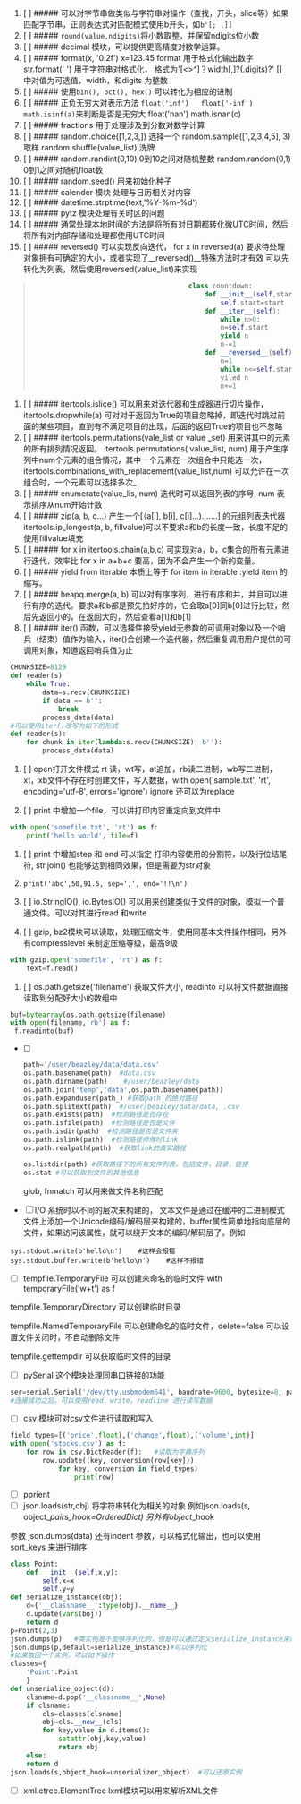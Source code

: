 1. [ ] ##### 可以对字节串做类似与字符串对操作（查找，开头，slice等）如果匹配字节串，正则表达式对匹配模式使用b开头，如`b'[; ,]]`
2. [ ] ##### `round(value,ndigits)`将小数取整，并保留ndigits位小数
3. [ ] ##### decimal 模块，可以提供更高精度对数学运算。
4. [ ] ##### format\(x, '0.2f'\)  x=123.45  format 用于格式化输出数字 str.format\('  '\) 用于字符串对格式化， 格式为'\[&lt;&gt;^\]？width\[,\]?\(.digits\)?' \[\] 中对值为可选值，width，和digits 为整数
5. [ ] ##### 使用`bin(), oct(), hex()` 可以转化为相应的进制
6. [ ] ##### 正负无穷大对表示方法   `float('inf')   float('-inf')    math.isinf(a)`来判断是否是无穷大  float\('nan'\)  math.isnan\(c\)
7. [ ] ##### fractions 用于处理涉及到分数对数学计算
8. [ ] ##### random.choice\(\[1,2,3,\]\)  选择一个       random.sample\(\[1,2,3,4,5\], 3\) 取样     random.shuffle\(value\_list\)  洗牌
9. [ ] ##### random.randint\(0,10\) 0到10之间对随机整数     random.random\(0,1\)  0到1之间对随机float数
10. [ ] ##### random.seed\(\)  用来初始化种子
11. [ ] ##### calender  模块 处理与日历相关对内容
12. [ ] ##### datetime.strptime\(text,'%Y-%m-%d'\)
13. [ ] ##### pytz 模块处理有关时区的问题
14. [ ] ##### 通常处理本地时间的方法是将所有对日期都转化微UTC时间，然后将所有对内部存储和处理都使用UTC时间
15. [ ] ##### reversed\(\) 可以实现反向迭代， for x in reversed\(a\)              要求待处理对象拥有可确定的大小，或者实现了\_\_reversed\(\)\_\_特殊方法时才有效            可以先转化为列表，然后使用reversed\(value\_list\)来实现

> ```py
>                                        class countdown:
>                                            def __init__(self,start):
>                                                self.start=start
>                                            def __iter__(self):
>                                                while n>0:
>                                                n=self.start
>                                                yield n
>                                                n-=1
>                                            def __reversed__(self):
>                                                n=1
>                                                while n<=self.start:
>                                                yiled n
>                                                n+=1
> ```

1. [ ] ##### itertools.islice\(\)  可以用来对迭代器和生成器进行切片操作，itertools.dropwhile\(a\)  可对对于返回为True的项目忽略掉，即迭代时跳过前面的某些项目，直到有不满足项目的出现，后面的返回True的项目也不忽略
2. [ ] ##### itertools.permutations\(vale_list or value \_set\)  用来讲其中的元素的所有排列情况返回。 itertools.permutations\( value\_list, num\)  用于产生序列中num个元素的组合情况，其中一个元素在一次组合中只能选一次，itertools.combinations\_with\_replacement\(value\_list,num\) 可以允许在一次组合时，一个元素可以选择多次_
3. [ ] ##### enumerate\(value\_lis, num\)  迭代时可以返回列表的序号, num 表示排序从num开始计数
4. [ ] ##### zip\(a, b, c...\) 产生一个\[（a\[i\], b\[i\], c\[i\]...\).......\] 的元组列表迭代器      itertools.ip\_longest\(a, b, fillvalue\)可以不要求a和b的长度一致，长度不足的使用fillvalue填充
5. [ ] ##### for x in  itertools.chain\(a,b,c\)  可实现对a，b，c集合的所有元素进行迭代，效率比  for x in a+b+c 要高，因为不会产生一个新的变量。
6. [ ] ##### yield from iterable 本质上等于  for item in iterable :yield item  的缩写。
7. [ ] ##### heapq.merge\(a, b\)  可以对有序序列，进行有序和并，并且可以进行有序的迭代。要求a和b都是预先拍好序的，它会取a\[0\]同b\[0\]进行比较，然后先返回小的，在返回大的，然后查看a\[1\]和b\[1\]
8. [ ] ##### iter\(\) 函数，可以选择性接受yield无参数的可调用对象以及一个哨兵（结束）值作为输入，iter\(\)会创建一个迭代器，然后重复调用用户提供的可调用对象，知道返回哨兵值为止

```py
CHUNKSIZE=8129
def reader(s)
    while True:
        data=s.recv(CHUNKSIZE)
        if data == b'':
            break
        process_data(data)
#可以使用iter()改写为如下的形式
def reader(s):
    for chunk in iter(lambda:s.recv(CHUNKSIZE), b''):
        process_data(data)
```

1. [ ] open打开文件模式  rt 读，wt写，at追加，rb读二进制，wb写二进制，xt，xb文件不存在时创建文件，写入数据，with open\('sample.txt', 'rt', encoding='utf-8', errors='ignore'\)  ignore 还可以为replace

2. [ ] print 中增加一个file，可以讲打印内容重定向到文件中

```py
with open('somefile.txt', 'rt') as f:
    print('hello world', file=f)
```

1. [ ] print 中增加step 和 end 可以指定 打印内容使用的分割符，以及行位结尾符, str.join\(\) 也能够达到相同效果，但是需要为str对象

2. ```
   print('abc',50,91.5, sep=',', end='!!\n')
   ```
3. [ ] io.StringIO\(\), io.BytesIO\(\)  可以用来创建类似于文件的对象，模拟一个普通文件。可以对其进行read 和write

4. [ ] gzip, bz2模块可以读取，处理压缩文件，使用同基本文件操作相同，另外有compresslevel 来制定压缩等级，最高9级

```py
with gzip.open('somefile', 'rt') as f:
    text=f.read()
```

1. [ ] os.path.getsize\('filename'\) 获取文件大小, readinto 可以将文件数据直接读取到分配好大小的数组中

```py
buf=bytearray(os.path.getsize(filename)
with open(filename,'rb') as f:
 f.readinto(buf)
```

* [ ] ```py
  path='/user/beazley/data/data.csv'
  os.path.basename(path)  #data.csv
  os.path.dirname(path)    #/user/beazley/data
  os.path.join('temp','data',os.path.basename(path))
  os.path.expanduser(path_) #获取path_的绝对路径
  os.path.splitext(path)  #/user/beazley/data/data, .csv
  os.path.exists(path)  #检测路径是否存在
  os.path.isfile(path)  #检测路径是否是文件
  os.path.isdir(path)  #检测路径是否是文件夹
  os.path.islink(path)  #检测路径师傅时link
  os.path.realpath(path)  #获取link的真实路径
  ```

  ```py
  os.listdir(path) #获取路径下的所有文件列表，包括文件，目录，链接
  os.stat #可以获取到文件的其他信息
  ```

  glob,  fnmatch 可以用来做文件名称匹配

* [ ] I/O 系统时以不同的层次来构建的， 文本文件是通过在缓冲的二进制模式文件上添加一个Unicode编码/解码层来构建的，buffer属性简单地指向底层的文件，如果访问该属性，就可以绕开文本的编码/解码层了。例如

```
sys.stdout.write(b'hello\n')    #这样会报错
sys.stdout.buffer.write(b'hello\n')    #这样不报错
```

* [ ] tempfile.TemporaryFile  可以创建未命名的临时文件 with temporaryFile\('w+t'\) as f

tempfile.TemporaryDirectory 可以创建临时目录

tempfile.NamedTemporaryFile 可以创建命名的临时文件，delete=false 可以设置文件关闭时，不自动删除文件

tempfile.gettempdir   可以获取临时文件的目录

* [ ] pySerial  这个模块处理同串口链接的功能

```py
ser=serial.Serial('/dev/tty.usbmodem641', baudrate=9600, bytesize=8, parity='N', stopbits=1)
#连接成功之后，可以使用read，write，readline 进行读写数据
```

* [ ] csv 模块可对csv文件进行读取和写入

```py
field_types=[('price',float),('change',float),('volume',int)]
with open('stocks.csv') as f:
    for row in csv.DictReader(f):   #读取为字典序列
        row.update((key, conversion(row[key]))
            for key, conversion in field_types)
                print(row)
```

* [ ] pprient
* [ ] json.loads\(str,obj\) 将字符串转化为相关的对象 例如json.loads\(s, object\__pairs\_hook=OrderedDict\)  另外有object_\_hook

参数   json.dumps\(data\)  还有indent 参数，可以格式化输出，也可以使用sort\_keys 来进行排序

```py
class Point:
    def __init__(self,x,y):
        self.x=x
        self.y=y
def serialize_instance(obj):
    d={'__classname__':type(obj).__name__}
    d.update(vars(boj))
    return d
p=Point(2,3)
json.dumps(p)   #类实例是不能够序列化的，但是可以通过定义serialize_instance来帮助序列化
json.dumps(p,default=serialize_instance)#可以序列化
#如果取回一个实例，可以如下操作
classes={
    'Point':Point
    }
def unserialize_object(d):
    clsname=d.pop('__classname__',None)
    if clsname:
        cls=classes[clsname]
        obj=cls.__new__(cls)
        for key,value in d.items():
            setattr(obj,key,value)
            return obj
    else:
    return d
json.loads(s,object_hook=unserializer_object)  #可以还原实例
```

* [ ] xml.etree.ElementTree lxml模块可以用来解析XML文件



